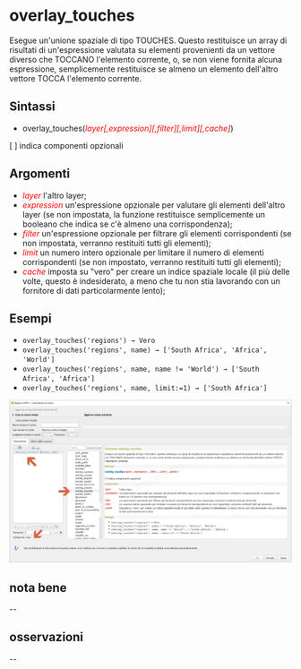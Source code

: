 # overlay_touches

Esegue un'unione spaziale di tipo TOUCHES. Questo restituisce un array di risultati di un'espressione valutata su elementi provenienti da un vettore diverso che TOCCANO l'elemento corrente, o, se non viene fornita alcuna espressione, semplicemente restituisce se almeno un elemento dell'altro vettore TOCCA l'elemento corrente.

## Sintassi

* overlay_touches(_<span style="color:red;">layer[,expression][,filter][,limit][,cache]</span>_)

[ ] indica componenti opzionali

## Argomenti

* _<span style="color:red;">layer</span>_ l'altro layer;
* _<span style="color:red;">expression</span>_ un'espressione opzionale per valutare gli elementi dell'altro layer (se non impostata, la funzione restituisce semplicemente un booleano che indica se c'è almeno una corrispondenza);
* _<span style="color:red;">filter</span>_ un'espressione opzionale per filtrare gli elementi corrispondenti (se non impostata, verranno restituiti tutti gli elementi);
* _<span style="color:red;">limit</span>_ un numero intero opzionale per limitare il numero di elementi corrispondenti (se non impostato, verranno restituiti tutti gli elementi);
* _<span style="color:red;">cache</span>_ imposta su "vero" per creare un indice spaziale locale (il più delle volte, questo è indesiderato, a meno che tu non stia lavorando con un fornitore di dati particolarmente lento);

## Esempi

* `overlay_touches('regions') → Vero`
* `overlay_touches('regions', name) → ['South Africa', 'Africa', 'World']`
* `overlay_touches('regions', name, name != 'World') → ['South Africa', 'Africa']`
* `overlay_touches('regions', name, limit:=1) → ['South Africa']`


![](/img/geometria/refFunction/overlay_touches.png)

## nota bene

--

## osservazioni

--
